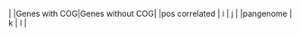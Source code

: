 |               |Genes with COG|Genes without COG|
|pos correlated |   i      |         j        |
|pangenome      |   k      |         l        |
